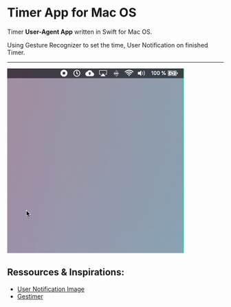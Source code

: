 # Timer App for Mac OS

Timer **User-Agent App** written in Swift for Mac OS.

Using Gesture Recognizer to set the time, User Notification on finished Timer.

---

![Demo Timer App](./demo.gif)

## Ressources & Inspirations:

- [User Notification Image](https://github.com/lukakerr/Swift-NSUserNotificationPrivate)
- [Gestimer](http://maddin.io/gestimer/)
